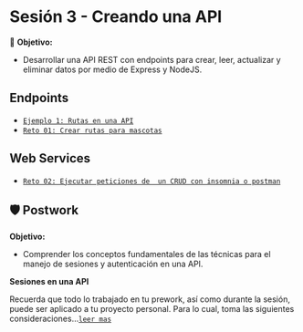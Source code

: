 # Sesión 3 - Creando una API

🎯 **Objetivo:**

- Desarrollar una API REST con endpoints para crear, leer, actualizar y eliminar datos por medio de Express y NodeJS. 

## Endpoints

- [`Ejemplo 1: Rutas en una API`](Ejemplo-01/)
- [`Reto 01: Crear rutas para mascotas`](Reto-02/#reto-2)

## Web Services

- [`Reto 02: Ejecutar peticiones de  un CRUD con insomnia o postman`](Reto-03/#reto-3)


## 🛡 Postwork

**Objetivo:**

- Comprender los conceptos fundamentales de las técnicas para el manejo de sesiones y autenticación en una API.

**Sesiones en una API**

Recuerda que todo lo trabajado en tu prework, así como durante la sesión, puede ser aplicado a tu proyecto personal. Para lo cual, toma las siguientes consideraciones...[`leer mas`](Postwork/#postwork)

